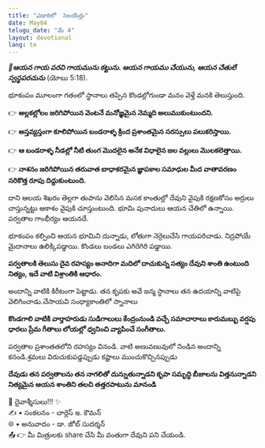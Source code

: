 ```yaml
---
title: "ఎడారిలో  సెలయేర్లు"
date: May04
telugu_date: "మే 4"
layout: devotional
lang: te
---
```


***📖ఆయన గాయ పరచి గాయమును కట్టును. ఆయన గాయము చేయును, ఆయన చేతులే స్వస్థపరచును***
(యోబు 5:18).

భూకంపం మూలంగా గతంలో స్థానాలు తప్పిన కొండల్లోగుండా మనం వెళ్తే మనకి తెలుస్తుంది. 

👉 **అల్లకల్లోలం జరిగిపోయిన వెంటనే మనోజ్ఞమైన నెమ్మది అలుముకుంటుందని.**

👉 **అస్తవ్యస్తంగా కూలిపోయిన బండరాళ్ళ క్రింద ప్రశాంతమైన సరస్సులు పలుకరిస్తాయి.**

👉 **ఆ బండరాళ్ళ నీడల్లో నీటి తుంగ మొదలైన అనేక విధాలైన జల వల్లులు మొలకలెత్తాయి.**

👉 **నాశనం జరిగిపోయిన తరువాత బాధాకరమైన జ్ఞాపకాల సమాధుల మీద వాతావరణం సరికొత్త రూపు దిద్దుకుంటుంది.**

 దాని ఆలయ శిఖరం తెల్లగా తుపాను వెలిసిన మసక కాంతుల్లో దేవుని వైపుకి రక్షణకోసం అర్రులు చాస్తున్నట్టు ఆకాశం వైపుకి చూస్తుంటుంది. భూమి పునాదులు ఆయన చేతిలో ఉన్నాయి. పర్వతాల గాంభీర్యం ఆయనదే.

భూకంపం కల్పించి ఆయన భూమిని దున్నాడు, లోతుగా నెర్రెలుచేసి గాయపరిచాడు. నిద్రపోయే మైదానాలు ఉలిక్కిపడ్డాయి. కొండలు బండలు ఎగిరెగిరి పడ్డాయి.

**పర్వతాలకి తెలుసు దైవ రహస్యం అనాదిగా మదిలో దాచుకున్న సత్యం దేవుని శాంతి ఉంటుంది నిత్యం, ఇదే వాటి విశ్రాంతికి ఆధారం.**

అందాన్ని వాటికి కిరీటంగా పెట్టాడు. తన కృపకు అవే జన్మ స్థానాలు తన ఉదయాన్ని వాటిపై వెలిగించాడు.చేసాయవి సంధ్యాకాంతిలో స్నానాలు

**కొండగాలి వాటికి వార్తాహరుడు సుడిగాలులు కేంద్రంనుండి వచ్చే సమాచారాలు కారుమబ్బు వర్షపు ధారలు ప్రేమ గీతాలు లోయల్లో ధ్వనించి వ్యాపించే సంగీతాలు.**

పర్వతాల ప్రశాంతతలోని రహస్యం వినండి. వాటి అణువణువులో నిండిన అందాన్ని కనండి.శ్రమలు విరుచుకుపడ్డప్పుడు కష్టాలు ముంచుకొచ్చినప్పుడు

**దేవుడు తన పర్వతాలను తన నాగలితో దున్నుతున్నాడని కృపా సమృద్ధి బీజాలను విత్తనున్నాడని నిత్యమైన ఆయన శాంతిని తలచి తత్తరపాటును మానండి**

<div class="blessing">🙏 <span class="bless-text">దైవాశ్శీసులు!!!</span> ✨</div>

<div class="credit">✍️ <span class="credit-text">▪ సంకలనం - చార్లెస్ ఇ. కౌమన్</span></div>
<div class="credit">🌐 <span class="credit-text">▪ అనువాదం - డా. జోబ్ సుదర్శన్</span></div>


<div class="share">📤 👉 <span class="share-text">మీ మిత్రులకు share చేసి మీ వంతుగా దేవుని పని చేయండి.</span></div>

